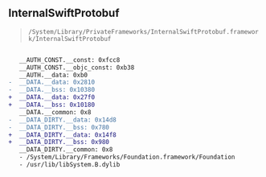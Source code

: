 ## InternalSwiftProtobuf

> `/System/Library/PrivateFrameworks/InternalSwiftProtobuf.framework/InternalSwiftProtobuf`

```diff

   __AUTH_CONST.__const: 0xfcc8
   __AUTH_CONST.__objc_const: 0xb38
   __AUTH.__data: 0xb0
-  __DATA.__data: 0x2810
-  __DATA.__bss: 0x10380
+  __DATA.__data: 0x27f0
+  __DATA.__bss: 0x10180
   __DATA.__common: 0x8
-  __DATA_DIRTY.__data: 0x14d8
-  __DATA_DIRTY.__bss: 0x780
+  __DATA_DIRTY.__data: 0x14f8
+  __DATA_DIRTY.__bss: 0x980
   __DATA_DIRTY.__common: 0x8
   - /System/Library/Frameworks/Foundation.framework/Foundation
   - /usr/lib/libSystem.B.dylib

```
